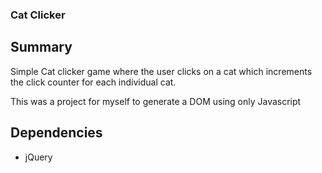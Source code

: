 ### Cat Clicker

## Summary
Simple Cat clicker game where the user clicks on a cat which increments the click counter for each individual cat.

This was a project for myself to generate a DOM using only Javascript

## Dependencies
- jQuery
